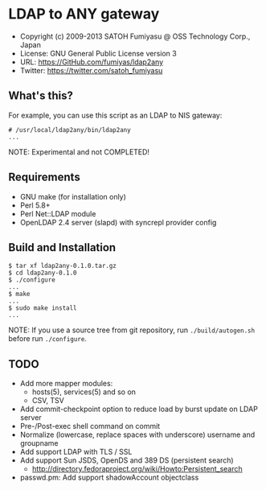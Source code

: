 LDAP to ANY gateway
======================================================================

  * Copyright (c) 2009-2013 SATOH Fumiyasu @ OSS Technology Corp., Japan
  * License: GNU General Public License version 3
  * URL: <https://GitHub.com/fumiyas/ldap2any>
  * Twitter: <https://twitter.com/satoh_fumiyasu>

What's this?
---------------------------------------------------------------------

For example, you can use this script as an LDAP to NIS gateway:

    # /usr/local/ldap2any/bin/ldap2any
    ...

NOTE: Experimental and not COMPLETED!

Requirements
----------------------------------------------------------------------

  * GNU make (for installation only)
  * Perl 5.8+
  * Perl Net::LDAP module
  * OpenLDAP 2.4 server (slapd) with syncrepl provider config

Build and Installation
----------------------------------------------------------------------

    $ tar xf ldap2any-0.1.0.tar.gz
    $ cd ldap2any-0.1.0
    $ ./configure
    ...
    $ make
    ...
    $ sudo make install
    ...

NOTE: If you use a source tree from git repository, run
`./build/autogen.sh` before run `./configure`.

TODO
----------------------------------------------------------------------

  * Add more mapper modules:
    * hosts(5), services(5) and so on
    * CSV, TSV
  * Add commit-checkpoint option to reduce load by burst update
    on LDAP server
  * Pre-/Post-exec shell command on commit
  * Normalize (lowercase, replace spaces with underscore) username
    and groupname
  * Add support LDAP with TLS / SSL
  * Add support Sun JSDS, OpenDS and 389 DS (persistent search)
    * <http://directory.fedoraproject.org/wiki/Howto:Persistent_search>
  * passwd.pm: Add support shadowAccount objectclass

